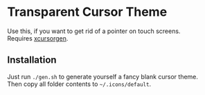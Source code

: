 # Transparent Cursor Theme

Use this, if you want to get rid of a pointer on touch screens.  
Requires [xcursorgen](http://www.xfree86.org/current/xcursorgen.1.html).

## Installation

Just run ```./gen.sh``` to generate yourself a fancy blank cursor theme.  
Then copy all folder contents to ```~/.icons/default```.
